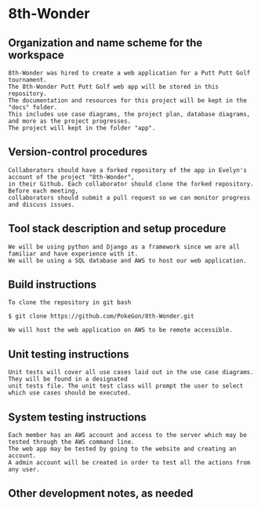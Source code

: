 # 8th-Wonder

## Organization and name scheme for the workspace
	8th-Wonder was hired to create a web application for a Putt Putt Golf tournament.
	The 8th-Wonder Putt Putt Golf web app will be stored in this repository.
	The documentation and resources for this project will be kept in the "docs" folder. 
	This includes use case diagrams, the project plan, database diagrams, and more as the project progresses.
	The project will kept in the folder "app".

## Version-control procedures
	Collaborators should have a forked repository of the app in Evelyn's account of the project "8th-Wonder", 
	in their Github. Each collaborator should clone the forked repository. Before each meeting, 
	collaborators should submit a pull request so we can monitor progress and discuss issues.

## Tool stack description and setup procedure
	We will be using python and Django as a framework since we are all familiar and have experience with it.
	We will be using a SQL database and AWS to host our web application.
  
## Build instructions
	To clone the repository in git bash

	$ git clone https://github.com/PokeGon/8th-Wonder.git

	We will host the web application on AWS to be remote accessible. 

## Unit testing instructions
	Unit tests will cover all use cases laid out in the use case diagrams. They will be found in a designated 
	unit tests file. The unit test class will prompt the user to select which use cases should be executed.
 
## System testing instructions
    Each member has an AWS account and access to the server which may be tested through the AWS command line.
	The web app may be tested by going to the website and creating an account. 
	A admin account will be created in order to test all the actions from any user.

## Other development notes, as needed


